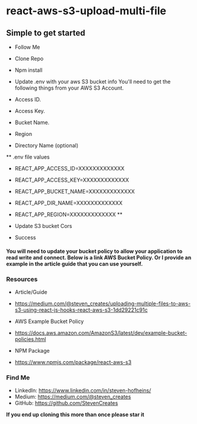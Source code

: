 # react-aws-s3-upload-multi-file

## Simple to get started
- Follow Me
- Clone Repo
- Npm install

- Update .env with your aws S3 bucket info
You'll need to get the following things from your AWS S3 Account.
- Access ID.
- Access Key.
- Bucket Name.
- Region
- Directory Name (optional)
    
** .env file values
- REACT_APP_ACCESS_ID=XXXXXXXXXXXXX
- REACT_APP_ACCESS_KEY=XXXXXXXXXXXXX
- REACT_APP_BUCKET_NAME=XXXXXXXXXXXXX
- REACT_APP_DIR_NAME=XXXXXXXXXXXXX
- REACT_APP_REGION=XXXXXXXXXXXXX
**

- Update S3 bucket Cors
- Success

#### You will need to update your bucket policy to allow your application to read write and connect. Below is a link AWS Bucket Policy. Or I provide an example in the article guide that you can use yourself.


### Resources

- Article/Guide
- https://medium.com/@steven_creates/uploading-multiple-files-to-aws-s3-using-react-js-hooks-react-aws-s3-1dd29221c91c

- AWS Example Bucket Policy
- https://docs.aws.amazon.com/AmazonS3/latest/dev/example-bucket-policies.html

- NPM Package
- https://www.npmjs.com/package/react-aws-s3


### Find Me
- LinkedIn: https://www.linkedin.com/in/steven-hofheins/
- Medium: https://medium.com/@steven_creates
- GitHub: https://github.com/StevenCreates


**If you end up cloning this more than once please star it**
